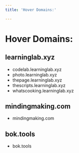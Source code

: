 ```yaml
---
title: 'Hover Domains:'

---
```


# Hover Domains: 
## learninglab.xyz
* codelab.learninglab.xyz 
* photo.learninglab.xyz 
* thepage.learninglab.xyz
* thescripts.learninglab.xyz
* whatscooking.learninglab.xyz

## mindingmaking.com
* mindingmaking.com 

## bok.tools
* bok.tools


